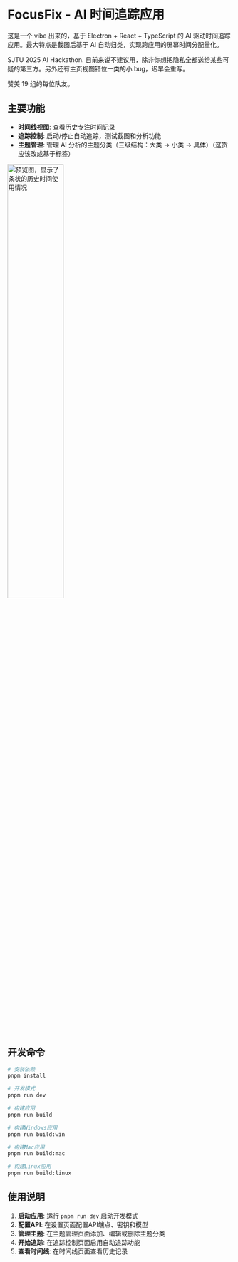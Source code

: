 # FocusFix - AI 时间追踪应用

这是一个 vibe 出来的，基于 Electron + React + TypeScript 的 AI 驱动时间追踪应用。最大特点是截图后基于 AI 自动归类，实现跨应用的屏幕时间分配量化。

SJTU 2025 AI Hackathon. 目前来说不建议用，除非你想把隐私全都送给某些可疑的第三方。另外还有主页视图错位一类的小 bug，迟早会重写。

赞美 19 组的每位队友。

## 主要功能

- **时间线视图**: 查看历史专注时间记录
- **追踪控制**: 启动/停止自动追踪，测试截图和分析功能
- **主题管理**: 管理 AI 分析的主题分类（三级结构：大类 → 小类 → 具体）（这货应该改成基于标签）

<img alt="预览图，显示了条状的历史时间使用情况" width="50%" src="https://github.com/user-attachments/assets/de711961-ec5f-497a-a73a-07c7da17a2d4" />

## 开发命令

```bash
# 安装依赖
pnpm install

# 开发模式
pnpm run dev

# 构建应用
pnpm run build

# 构建Windows应用
pnpm run build:win

# 构建Mac应用
pnpm run build:mac

# 构建Linux应用
pnpm run build:linux
```

## 使用说明

1. **启动应用**: 运行 `pnpm run dev` 启动开发模式
2. **配置API**: 在设置页面配置API端点、密钥和模型
3. **管理主题**: 在主题管理页面添加、编辑或删除主题分类
4. **开始追踪**: 在追踪控制页面启用自动追踪功能
5. **查看时间线**: 在时间线页面查看历史记录
